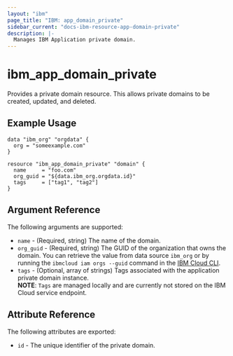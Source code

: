 ```yaml
---
layout: "ibm"
page_title: "IBM: app_domain_private"
sidebar_current: "docs-ibm-resource-app-domain-private"
description: |-
  Manages IBM Application private domain.
---
```


# ibm\_app_domain_private

Provides a private domain resource. This allows private domains to be created, updated, and deleted.

## Example Usage

```hcl
data "ibm_org" "orgdata" {
  org = "someexample.com"
}

resource "ibm_app_domain_private" "domain" {
  name     = "foo.com"
  org_guid = "${data.ibm_org.orgdata.id}"
  tags     = ["tag1", "tag2"]
}
```

## Argument Reference

The following arguments are supported:

* `name` - (Required, string) The name of the domain.
* `org_guid` - (Required, string) The GUID of the organization that owns the domain. You can retrieve the value from data source `ibm_org` or by running the `ibmcloud iam orgs --guid` command in the [IBM Cloud CLI](https://console.bluemix.net/docs/cli/reference/bluemix_cli/get_started.html#getting-started).
* `tags` - (Optional, array of strings) Tags associated with the application private domain instance.  
  **NOTE**: `Tags` are managed locally and are currently not stored on the IBM Cloud service endpoint.

## Attribute Reference

The following attributes are exported:

* `id` - The unique identifier of the private domain.
